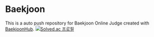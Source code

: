# Baekjoon
This is a auto push repository for Baekjoon Online Judge created with [BaekjoonHub](https://github.com/BaekjoonHub/BaekjoonHub).
[![Solved.ac
프로필](http://mazassumnida.wtf/api/generate_badge?boj=gonekim116)](https://solved.ac/profile/gonekim116)
